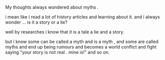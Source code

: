 My thoughts always wondered about myths .

i mean like i read a lot of history articles and learning about it.
and i always wonder ...
is it a story or a lie?

well by researches i know that it is a tale a lie and a story.

but i know some can be called a myth and is a myth , and some are called myths and end up being rumours and becomes a world conflict  and fight saying "your story is not real . mine is!"
and so on.